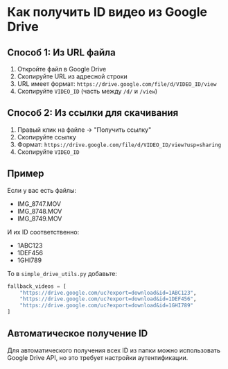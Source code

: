 # Как получить ID видео из Google Drive

## Способ 1: Из URL файла

1. Откройте файл в Google Drive
2. Скопируйте URL из адресной строки
3. URL имеет формат: `https://drive.google.com/file/d/VIDEO_ID/view`
4. Скопируйте `VIDEO_ID` (часть между `/d/` и `/view`)

## Способ 2: Из ссылки для скачивания

1. Правый клик на файле → "Получить ссылку"
2. Скопируйте ссылку
3. Формат: `https://drive.google.com/file/d/VIDEO_ID/view?usp=sharing`
4. Скопируйте `VIDEO_ID`

## Пример

Если у вас есть файлы:
- IMG_8747.MOV
- IMG_8748.MOV
- IMG_8749.MOV

И их ID соответственно:
- 1ABC123
- 1DEF456
- 1GHI789

То в `simple_drive_utils.py` добавьте:

```python
fallback_videos = [
    "https://drive.google.com/uc?export=download&id=1ABC123",
    "https://drive.google.com/uc?export=download&id=1DEF456", 
    "https://drive.google.com/uc?export=download&id=1GHI789"
]
```

## Автоматическое получение ID

Для автоматического получения всех ID из папки можно использовать Google Drive API, но это требует настройки аутентификации. 